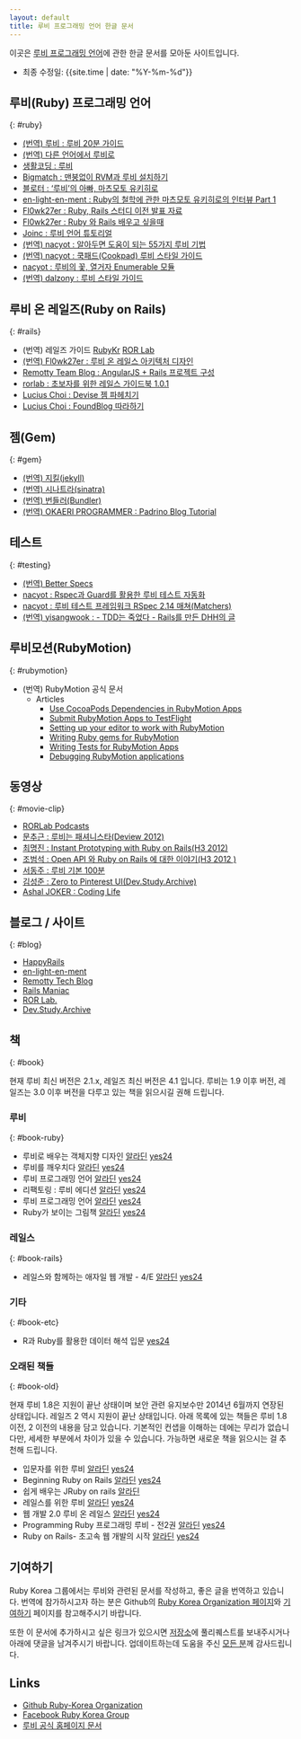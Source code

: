 ```yaml
---
layout: default
title: 루비 프로그래밍 언어 한글 문서
---
```


이곳은 [루비 프로그래밍 언어](https://www.ruby-lang.org/ko/)에 관한 한글 문서를 모아둔 사이트입니다.

- 최종 수정일: {{site.time | date: "%Y-%m-%d"}}

## 루비(Ruby) 프로그래밍 언어
{: #ruby}

- [(번역) 루비 : 루비 20분 가이드](https://www.ruby-lang.org/ko/documentation/quickstart/)
- [(번역) 다른 언어에서 루비로](https://www.ruby-lang.org/ko/documentation/ruby-from-other-languages/)
- [생활코딩 : 루비](http://opentutorials.org/course/742/4554)
- [Bigmatch : 맨붕없이 RVM과 루비 설치하기](http://bigmatch.i-um.net/2013/12/%EB%A9%98%EB%B6%95%EC%97%86%EC%9D%B4-rvm%EA%B3%BC-%EB%A3%A8%EB%B9%84-%EC%84%A4%EC%B9%98%ED%95%98%EA%B8%B0/)
- [블로터 : ‘루비’의 아빠, 마츠모토 유키히로](http://www.bloter.net/archives/184564)
- [en-light-en-ment : Ruby의 철학에 관한 마츠모토 유키히로의 인터뷰 Part 1](http://joonjeong.wordpress.com/2013/08/15/ruby%EC%9D%98-%EC%B2%A0%ED%95%99%EC%97%90-%EA%B4%80%ED%95%9C-%EB%A7%88%EC%B8%A0%EB%AA%A8%ED%86%A0-%EC%9C%A0%ED%82%A4%ED%9E%88%EB%A1%9C%EC%9D%98-%EC%9D%B8%ED%84%B0%EB%B7%B0-part-1/)
- [Fl0wk27er : Ruby, Rails 스터디 이전 발표 자료](http://flowkater.github.io/blog/2013/05/29/be-a-rubyist-1-2/)
- [Fl0wk27er : Ruby 와 Rails 배우고 싶을때](http://flowkater.github.io/blog/2013/08/07/ruby-and-rails-learning-resource/)
- [Joinc : 루비 언어 튜토리얼](http://www.joinc.co.kr/modules/moniwiki/wiki.php/Site/Ruby/Tutorial01)
- [(번역) nacyot : 알아두면 도움이 되는 55가지 루비 기법](https://gist.github.com/nacyot/7624036)
- [(번역) nacyot : 쿡패드(Cookpad) 루비 스타일 가이드](http://blog.nacyot.com/articles/2014-03-23-cookpad-ruby-styleguide/)
- [nacyot : 루비의 꽃, 열거자 Enumerable 모듈](http://blog.nacyot.com/articles/2014-04-19-ruby-enumerable/)
- [(번역) dalzony : 루비 스타일 가이드](https://github.com/dalzony/ruby-style-guide/blob/master/README-koKR.md)

## 루비 온 레일즈(Ruby on Rails)
{: #rails}

- (번역) 레일즈 가이드 [RubyKr](http://rorlab.org/rg/index.html) [ROR Lab](http://rubykr.github.io/rails_guides/)
- [(번역) Fl0wk27er : 루비 온 레일스 아키텍처 디자인](http://flowkater.github.io/blog/2013/08/12/rails-architecture/)
- [Remotty Team Blog : AngularJS + Rails 프로젝트 구성](http://blog.remotty.com/blog/2014/02/01/angularjs-plus-rails-peurojegteu-guseong/)
- [rorlab : 초보자를 위한 레일스 가이드북 1.0.1](https://www.gitbook.io/book/rorlab/railsguidebook)
- [Lucius Choi : Devise 젬 파헤치기](https://www.gitbook.io/book/luciuschoi/exploring_devise)
- [Lucius Choi : FoundBlog 따라하기](https://www.gitbook.io/book/luciuschoi/foundblog)

## 젬(Gem)
{: #gem}

- [(번역) 지킬(jekyll)](http://svperstarz.github.io/jekyll-docs-ko/)
- [(번역) 시나트라(sinatra)](http://www.sinatrarb.com/intro-ko.html)
- [(번역) 번들러(Bundler)](http://ruby-korea.github.io/bundler-site/)
- [(번역) OKAERI PROGRAMMER : Padrino Blog Tutorial](http://blog.baenlee.com/blog/2013/12/30/bundle-exec-padrino-g-project/)

## 테스트
{: #testing}

- [(번역) Better Specs](http://betterspecs.org/ko)
- [nacyot : Rspec과 Guard를 활용한 루비 테스트 자동화](http://blog.nacyot.com/articles/2013-10-02-ruby-test-automation-with-rspec-and-guard/)
- [nacyot : 루비 테스트 프레임워크 RSpec 2.14 매쳐(Matchers)](http://blog.nacyot.com/articles/2014-04-07-rspec-matchers/)
- [(번역) yisangwook : - TDD는 죽었다 - Rails를 만든 DHH의 글](http://yisangwook.tumblr.com/post/83725422949/tdd-is-dead-long-live-testing)

## 루비모션(RubyMotion)
{: #rubymotion}

- (번역) RubyMotion 공식 문서
  - Articles
    - [Use CocoaPods Dependencies in RubyMotion Apps](http://ruby-korea.github.io/RubyMotionDocumentation/articles/cocoapods/)
    - [Submit RubyMotion Apps to TestFlight](http://ruby-korea.github.io/RubyMotionDocumentation/articles/testflight/)
    - [Setting up your editor to work with RubyMotion](http://ruby-korea.github.io/RubyMotionDocumentation/articles/editors/)
    - [Writing Ruby gems for RubyMotion](http://ruby-korea.github.io/RubyMotionDocumentation/articles/gems/)
    - [Writing Tests for RubyMotion Apps](http://ruby-korea.github.io/RubyMotionDocumentation/articles/testing/)
    - [Debugging RubyMotion applications](http://ruby-korea.github.io/RubyMotionDocumentation/articles/debugging/)

## 동영상
{: #movie-clip}

- [RORLab Podcasts](https://itunes.apple.com/cy/podcast/rorlab-podcast/id770036911)
- [문추근 : 루비는 패셔니스타(Deview 2012)](http://deview.kr/2012/xe/index.php?mid=track&document_srl=391&time_srl=233)
- [최명진 : Instant Prototyping with Ruby on Rails(H3 2012)](http://www.youtube.com/watch?v=AlNLavCg3yg)
- [조범석 : Open API 와 Ruby on Rails 에 대한 이야기(H3 2012 )](http://www.youtube.com/watch?v=fAi0PC0v5OQ)
- [서동주 : 루비 기본 100분](http://www.youtube.com/watch?v=vjyL6fLzJjA)
- [김성준 : Zero to Pinterest UI(Dev.Study.Archive)](http://dev-study.github.io/presentations/zero_to_pinterent_ui.html)
- [Ashal JOKER : Coding Life](http://www.youtube.com/playlist?list=PLbdtsbZUwdeSAjccModOzFREAyX9W4Jh-)

## 블로그 / 사이트
{: #blog}

- [HappyRails](http://happyrails.rorlab.org/ko)
- [en-light-en-ment](http://joonjeong.wordpress.com/)
- [Remotty Tech Blog](http://blog.remotty.com)
- [Rails Maniac](http://railsmaniac.tumblr.com/)
- [ROR Lab.](http://rorlab.org/)
- [Dev.Study.Archive](http://dev-study.github.io/pages/presentations.html)

## 책
{: #book}

현재 루비 최신 버전은 2.1.x, 레일즈 최신 버전은 4.1 입니다. 루비는 1.9 이후 
버전, 레일즈는 3.0 이후 버전을 다루고 있는 책을 읽으시길 권해 드립니다.

### 루비
{: #book-ruby}

- 루비로 배우는 객체지향 디자인
  [알라딘](http://www.aladin.co.kr/shop/wproduct.aspx?ISBN=896626123X)
  [yes24](http://www.yes24.com/24/Goods/15254976?Acode=101)
- 루비를 깨우치다
  [알라딘](http://www.aladin.co.kr/shop/wproduct.aspx?ISBN=8994774769)
  [yes24](http://www.yes24.com/24/goods/14163047?scode=032&OzSrank=1)
- 루비 프로그래밍 언어 
  [알라딘](http://www.aladin.co.kr/shop/wproduct.aspx?ISBN=8970507531)
  [yes24](http://www.yes24.com/24/goods/7980382?scode=032&amp;OzSrank=5)
- 리팩토링 : 루비 에디션 
  [알라딘](http://www.aladin.co.kr/shop/wproduct.aspx?ISBN=8994506063)
  [yes24](http://www.yes24.com/24/goods/5714409?scode=032&amp;OzSrank=6)
- 루비 프로그래밍 언어 
  [알라딘](http://www.aladin.co.kr/shop/wproduct.aspx?ISBN=8979147384)
  [yes24](http://www.yes24.com/24/goods/3787559?scode=032&amp;OzSrank=8)
- Ruby가 보이는 그림책 
  [알라딘](http://www.aladin.co.kr/shop/wproduct.aspx?ISBN=8931550685)
  [yes24](http://www.yes24.com/24/goods/3689449?scode=032&amp;OzSrank=3)

### 레일스
{: #book-rails}

- 레일스와 함께하는 애자일 웹 개발 - 4/E 
  [알라딘](http://www.aladin.co.kr/shop/wproduct.aspx?ISBN=8994506063)
  [yes24](http://www.yes24.com/24/goods/7097680?scode=032&amp;OzSrank=4)

### 기타
{: #book-etc}

- R과 Ruby를 활용한 데이터 해석 입문
  [yes24](http://www.yes24.com/24/goods/11796950?scode=032&OzSrank=1)

### 오래된 책들
{: #book-old}

현재 루비 1.8은 지원이 끝난 상태이며 보안 관련 유지보수만 2014년 6월까지
연장된 상태입니다. 레일즈 2 역시 지원이 끝난 상태입니다. 아래 목록에 있는
책들은 루비 1.8 이전, 2 이전의 내용을 담고 있습니다. 기본적인 컨샙을
이해하는 데에는 무리가 없습니다만, 세세한 부분에서 차이가 있을 수 있습니다.
가능하면 새로운 책을 읽으시는 걸 추천해 드립니다.

- 입문자를 위한 루비
  [알라딘](http://www.aladin.co.kr/shop/wproduct.aspx?ISBN=8990758424)
  [yes24](http://www.yes24.com/24/goods/3279711?scode=032&amp;OzSrank=9)
- Beginning Ruby on Rails
[알라딘](http://www.aladin.co.kr/shop/wproduct.aspx?ISBN=8956744181) 
[yes24](http://www.yes24.com/24/goods/2825095?scode=032&amp;OzSrank=12)
- 쉽게 배우는 JRuby on rails
  [알라딘](http://www.aladin.co.kr/shop/wproduct.aspx?ISBN=8995856459)
- 레일스를 위한 루비
  [알라딘](http://www.aladin.co.kr/shop/wproduct.aspx?ISBN=8990758688)
  [yes24](http://www.yes24.com/24/goods/2539575?scode=032&amp;OzSrank=10)
- 웹 개발 2.0 루비 온 레일스 
  [알라딘](http://www.aladin.co.kr/shop/wproduct.aspx?ISBN=8960770000)
  [yes24](http://www.yes24.com/24/goods/2495263?scode=032&amp;OzSrank=11)
- Programming Ruby 프로그래밍 루비 - 전2권 
  [알라딘](http://www.aladin.co.kr/shop/wproduct.aspx?ISBN=8991268250)
  [yes24](http://www.yes24.com/24/goods/2314079?scode=032&amp;OzSrank=15)
- Ruby on Rails- 초고속 웹 개발의 시작 
  [알라딘](http://www.aladin.co.kr/shop/wproduct.aspx?ISBN=8979144539)
  [yes24](http://www.yes24.com/24/goods/2296786?scode=032&amp;OzSrank=14)

## 기여하기

Ruby Korea 그룹에서는 루비와 관련된 문서를 작성하고, 좋은 글을 번역하고 있습니다. 번역에 참가하시고자 하는 분은 Github의 [Ruby Korea Organization 페이지](https://github.com/ruby-korea)와 [기여하기](https://github.com/ruby-korea/ruby-korea.github.io/wiki/%EA%B8%B0%EC%97%AC%ED%95%98%EA%B8%B0) 페이지를 참고해주시기 바랍니다.

또한 이 문서에 추가하시고 싶은 링크가 있으시면 [저장소](https://github.com/ruby-korea/ruby-korea.github.io)에 풀리퀘스트를 보내주시거나 아래에 댓글을 남겨주시기 바랍니다.
업데이트하는데 도움을 주신 [모든 분](https://github.com/ruby-korea/ruby-korea.github.io/graphs/contributors)께 감사드립니다.

## Links

- [Github Ruby-Korea Organization](https://github.com/ruby-korea)
- [Facebook Ruby Korea Group](https://www.facebook.com/groups/rubykr)
- [루비 공식 홈페이지 문서](https://www.ruby-lang.org/ko/documentation/)
